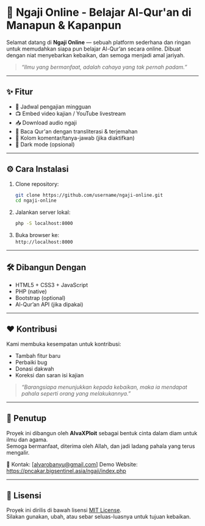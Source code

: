 # 📖 Ngaji Online - Belajar Al-Qur'an di Manapun & Kapanpun

Selamat datang di **Ngaji Online** — sebuah platform sederhana dan ringan untuk memudahkan siapa pun belajar Al-Qur’an secara online. Dibuat dengan niat menyebarkan kebaikan, dan semoga menjadi amal jariyah.

> _“Ilmu yang bermanfaat, adalah cahaya yang tak pernah padam.”_

---

## ✨ Fitur

- 📅 Jadwal pengajian mingguan
- 📺 Embed video kajian / YouTube livestream
- 📥 Download audio ngaji
- 📖 Baca Qur'an dengan transliterasi & terjemahan
- 💬 Kolom komentar/tanya-jawab (jika diaktifkan)
- 🌙 Dark mode (opsional)

---

## ⚙️ Cara Instalasi

1. Clone repository:
   ```bash
   git clone https://github.com/username/ngaji-online.git
   cd ngaji-online
   ```
2. Jalankan server lokal:
   ```bash
   php -S localhost:8000
   ```
3. Buka browser ke:  
   `http://localhost:8000`

---

## 🛠️ Dibangun Dengan

- HTML5 + CSS3 + JavaScript
- PHP (native)
- Bootstrap (optional)
- Al-Qur’an API (jika dipakai)

---

## ❤️ Kontribusi

Kami membuka kesempatan untuk kontribusi:
- Tambah fitur baru
- Perbaiki bug
- Donasi dakwah
- Koreksi dan saran isi kajian

> _“Barangsiapa menunjukkan kepada kebaikan, maka ia mendapat pahala seperti orang yang melakukannya.”_

---

## 🤲 Penutup

Proyek ini dibangun oleh **AlvaXPloit** sebagai bentuk cinta dalam diam untuk ilmu dan agama.  
Semoga bermanfaat, diterima oleh Allah, dan jadi ladang pahala yang terus mengalir.

📧 Kontak: [alvarobanyu@gmail.com]
   Demo Website: https://pncakar.bigsentinel.asia/ngaji/index.php

---

## 🖤 Lisensi

Proyek ini dirilis di bawah lisensi [MIT License](LICENSE).  
Silakan gunakan, ubah, atau sebar seluas-luasnya untuk tujuan kebaikan.
